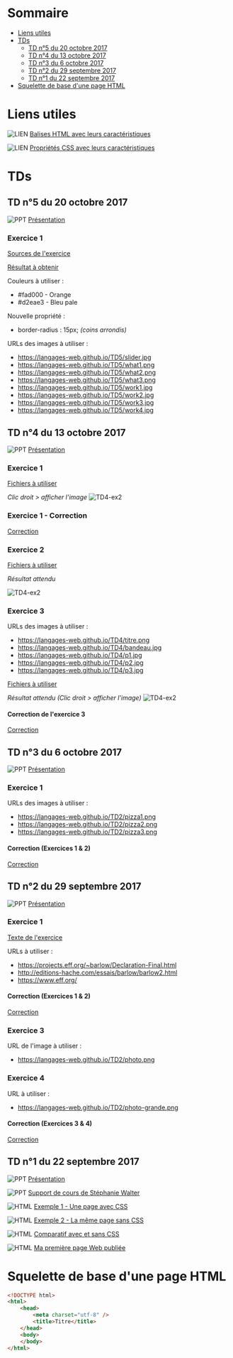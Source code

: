 # Sommaire

* <a href="#liens-utiles">Liens utiles</a>
* <a href="#tds">TDs</a>
  * <a href="#td-n5-du-20-octobre-2017">TD n°5 du 20 octobre 2017</a>
  * <a href="#td-n4-du-13-octobre-2017">TD n°4 du 13 octobre 2017</a>
  * <a href="#td-n3-du-6-octobre-2017">TD n°3 du 6 octobre 2017</a>
  * <a href="#td-n2-du-29-septembre-2017">TD n°2 du 29 septembre 2017</a>
  * <a href="#td-n1-du-22-septembre-2017">TD n°1 du 22 septembre 2017</a>
* <a href="#squelette-de-base-dune-page-html">Squelette de base d'une page HTML</a>


# Liens utiles
![LIEN](link-icon.png) [Balises HTML avec leurs caractéristiques](http://htmlreference.io/)

![LIEN](link-icon.png) [Propriétés CSS avec leurs caractéristiques](http://cssreference.io/)

# TDs

## TD n°5 du 20 octobre 2017

![PPT](pdf-icon.png) [Présentation](TD5/TD5.pdf)

### Exercice 1

[Sources de l'exercice](https://langages-web.github.io/TD5/TD5-EX1.zip)

[Résultat à obtenir](https://langages-web.github.io/TD5/resultat.jpg)

Couleurs à utiliser :
* #fad000 - Orange
* #d2eae3 - Bleu pale

Nouvelle propriété :
* border-radius : 15px;  _(coins arrondis)_

URLs des images à utiliser :
* https://langages-web.github.io/TD5/slider.jpg
* https://langages-web.github.io/TD5/what1.png
* https://langages-web.github.io/TD5/what2.png
* https://langages-web.github.io/TD5/what3.png
* https://langages-web.github.io/TD5/work1.jpg
* https://langages-web.github.io/TD5/work2.jpg
* https://langages-web.github.io/TD5/work3.jpg
* https://langages-web.github.io/TD5/work4.jpg

## TD n°4 du 13 octobre 2017

![PPT](pdf-icon.png) [Présentation](TD4/TD4.pdf)

### Exercice 1

[Fichiers à utiliser](TD4-ex1-fichiers.html)

_Clic droit &gt; afficher l'image_
![TD4-ex2](TD4/TD4-ex1-resultat.jpg)

### Exercice 1 - Correction

[Correction](TD4-ex1-corr.html)

### Exercice 2

[Fichiers à utiliser](TD4-ex2-fichiers.html)

_Résultat attendu_

![TD4-ex2](TD4/TD4-ex2-resultat.jpg)

### Exercice 3

URLs des images à utiliser :
* https://langages-web.github.io/TD4/titre.png
* https://langages-web.github.io/TD4/bandeau.jpg
* https://langages-web.github.io/TD4/p1.jpg
* https://langages-web.github.io/TD4/p2.jpg
* https://langages-web.github.io/TD4/p3.jpg

[Fichiers à utiliser](TD4-ex3-fichiers.html)

_Résultat attendu (Clic droit &gt; afficher l'image)_
![TD4-ex2](TD4/TD4-ex1.jpg)

#### Correction de l'exercice 3

[Correction](TD4-ex3-corr.html)

## TD n°3 du 6 octobre 2017

![PPT](pdf-icon.png) [Présentation](TD3/TD3.pdf)

### Exercice 1

URLs des images à utiliser :
* https://langages-web.github.io/TD2/pizza1.png
* https://langages-web.github.io/TD2/pizza2.png
* https://langages-web.github.io/TD2/pizza3.png

#### Correction (Exercices 1 & 2)

[Correction](TD3-ex1-2-corr.html)

## TD n°2 du 29 septembre 2017

![PPT](pdf-icon.png) [Présentation](TD2/TD2.pdf)

### Exercice 1

[Texte de l'exercice](TD2-ex1-txt.html)

URLs à utiliser :
* https://projects.eff.org/~barlow/Declaration-Final.html
* http://editions-hache.com/essais/barlow/barlow2.html
* https://www.eff.org/

#### Correction (Exercices 1 & 2)

[Correction](TD2-ex1-2-corr.html)

### Exercice 3

URL de l'image à utiliser :
* https://langages-web.github.io/TD2/photo.png

### Exercice 4

URL à utiliser :
* https://langages-web.github.io/TD2/photo-grande.png

#### Correction (Exercices 3 & 4)

[Correction](TD2-ex3-4-corr.html)

## TD n°1 du 22 septembre 2017

![PPT](pdf-icon.png) [Présentation](TD1/TD1.pdf)

![PPT](pdf-icon.png) [Support de cours de Stéphanie Walter](TD1/initiation-HTML-CSS.pdf)

![HTML](html-icon.png) <a href="TD1/avec-CSS.html" target="_blank">Exemple 1 - Une page avec CSS</a>

![HTML](html-icon.png) <a href="TD1/sans-CSS.html" target="_blank">Exemple 2 - La même page sans CSS</a>

![HTML](html-icon.png) <a href="TD1/compare.html" target="_blank">Comparatif avec et sans CSS</a>

![HTML](html-icon.png) <a href="TD1/t1.html" target="_blank">Ma première page Web publiée</a>

# Squelette de base d'une page HTML

```html
<!DOCTYPE html>
<html>
	<head>
		<meta charset="utf-8" />
		<title>Titre</title>
	</head>
	<body>
	</body>
</html>
```
